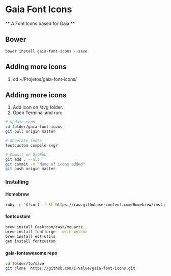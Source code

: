 # Gaia Font Icons

** A Font Icons based for Gaia **

## Bower
```
bower install gaia-font-icons --save
```
## Adding more icons

1. cd ~/Projetos/gaia-font-icons/


## Adding more icons
1. Add icon on /svg folder.
2. Open Terminal and run:


```sh
# Update repo
cd folder/gaia-font-icons
git pull origin master

# Generate fonts
fontcustom compile svg/

# Commit on GitHub
git add . --all
git commit -m "Name of icons added"
git push origin master

```

### Installing

#### Homebrew
```sh
ruby -e "$(curl -fsSL https://raw.githubusercontent.com/Homebrew/install/master/install)"
```

#### fontcustom
```sh
brew install Caskroom/cask/xquartz
brew install fontforge --with-python
brew install eot-utils
gem install fontcustom

```
#### gaia-fontawesome repo
```sh
cd folder/to/save
git clone  https://github.com/I-Value/gaia-font-icons.git
```
